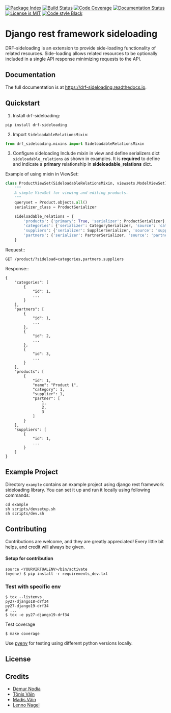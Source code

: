 [![Package Index](https://badge.fury.io/py/drf-sideloading.svg)](https://badge.fury.io/py/drf-sideloading)
[![Build Status](https://travis-ci.org/namespace-ee/django-rest-framework-sideloading.svg?branch=master)](https://travis-ci.org/namespace-ee/django-rest-framework-sideloading)
[![Code Coverage](https://codecov.io/gh/namespace-ee/django-rest-framework-sideloading/branch/master/graph/badge.svg)](https://codecov.io/gh/namespace-ee/django-rest-framework-sideloading)
[![Documentation Status](https://readthedocs.org/projects/drf-sideloading/badge/?version=latest)](http://drf-sideloading.readthedocs.io/en/latest/?badge=latest)
[![License is MIT](https://img.shields.io/github/license/mashape/apistatus.svg?maxAge=2592000)](https://github.com/namespace-ee/drf-sideloading/blob/master/LICENSE)
[![Code style Black](https://img.shields.io/badge/code%20style-black-000000.svg?maxAge=2592000)](https://github.com/ambv/black)

# Django rest framework sideloading

DRF-sideloading is an extension to provide side-loading functionality of related resources. Side-loading allows related resources to be optionally included in a single API response minimizing requests to the API.

## Documentation

The full documentation is at https://drf-sideloading.readthedocs.io.

## Quickstart

1. Install drf-sideloading:

```shell
pip install drf-sideloading
```

2. Import `SideloadableRelationsMixin`:

```python
from drf_sideloading.mixins import SideloadableRelationsMixin
```

3. Configure sideloading
   Include mixin in view and define serializers dict `sideloadable_relations` as shown in examples.
   It is **required** to define and indicate a **primary** relationship in **sideloadable_relations** dict.

Example of using mixin in ViewSet:

```python
class ProductViewSet(SideloadableRelationsMixin, viewsets.ModelViewSet):
    """
    A simple ViewSet for viewing and editing products.
    """
    queryset = Product.objects.all()
    serializer_class = ProductSerializer

    sideloadable_relations = {
        'products': {'primary': True, 'serializer': ProductSerializer},
        'categories': {'serializer': CategorySerializer, 'source': 'category', 'prefetch': 'category'},
        'suppliers': {'serializer': SupplierSerializer, 'source': 'supplier', 'prefetch': 'supplier'},
        'partners': {'serializer': PartnerSerializer, 'source': 'partners', 'prefetch': 'partners'}
    }
```

Request::

    GET /product/?sideload=categories,partners,suppliers

Response::

    {
        "categories": [
            {
                "id": 1,
                ...
            }
        ],
        "partners": [
            {
                "id": 1,
                ...
            },
            {
                "id": 2,
                ...
            },
            {
                "id": 3,
                ...
            }
        ],
        "products": [
            {
                "id": 1,
                "name": "Product 1",
                "category": 1,
                "supplier": 1,
                "partner": [
                    1,
                    2,
                    3
                ]
            }
        ],
        "suppliers": [
            {
                "id": 1,
                ...
            }
        ]
    }

## Example Project

Directory `example` contains an example project using django rest framework sideloading library. You can set it up and run it locally using following commands:

```shell
cd example
sh scripts/devsetup.sh
sh scripts/dev.sh
```

## Contributing

Contributions are welcome, and they are greatly appreciated! Every little bit helps, and credit will always be given.

#### Setup for contribution

```shell
source <YOURVIRTUALENV>/bin/activate
(myenv) $ pip install -r requirements_dev.txt
```

### Test with specific env

```shell
$ tox --listenvs
py27-django18-drf34
py27-django19-drf34
# ...
$ tox -e py27-django19-drf34
```

Test coverage

```shell
$ make coverage
```

Use [pyenv](https://github.com/pyenv/pyenv) for testing using different python versions locally.

## License

## Credits

- [Demur Nodia](https://github.com/demonno)
- [Tõnis Väin](https://github.com/tonisvain)
- [Madis Väin](https://github.com/madisvain)
- [Lenno Nagel](https://github.com/lnagel)
